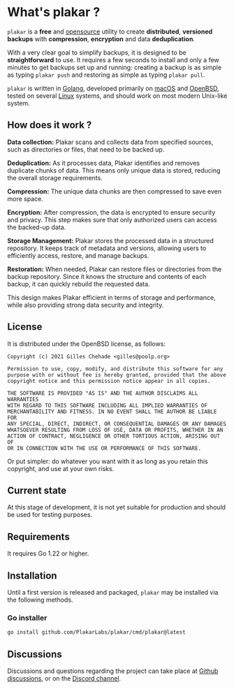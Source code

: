 # What's plakar ?

`plakar` is a **free** and [opensource](https://github.com/poolpOrg/plakar) utility to create
**distributed**, **versioned** **backups** with **compression**, **encryption** and data **deduplication**.

With a very clear goal to simplify backups,
it is designed to be **straightforward** to use.
It requires a few seconds to install and only a few minutes to get backups set up and running:
creating a backup is as simple as typing `plakar push` and restoring as simple as typing `plakar pull`.

`plakar` is written in [Golang](https://go.dev),
developed primarily on [macOS](https://www.apple.com/macos/) and [OpenBSD](https://www.OpenBSD.org),
tested on several [Linux](https://fr.wikipedia.org/wiki/Linux) systems,
and should work on most modern Unix-like system.


## How does it work ?

**Data collection:** Plakar scans and collects data from specified sources, such as directories or files, that need to be backed up.

**Deduplication:** As it processes data, Plakar identifies and removes duplicate chunks of data. This means only unique data is stored, reducing the overall storage requirements.

**Compression:** The unique data chunks are then compressed to save even more space.

**Encryption:** After compression, the data is encrypted to ensure security and privacy. This step makes sure that only authorized users can access the backed-up data.

**Storage Management:** Plakar stores the processed data in a structured repository. It keeps track of metadata and versions, allowing users to efficiently access, restore, and manage backups.

**Restoration:** When needed, Plakar can restore files or directories from the backup repository. Since it knows the structure and contents of each backup, it can quickly rebuild the requested data.

This design makes Plakar efficient in terms of storage and performance, while also providing strong data security and integrity.


## License

It is distributed under the OpenBSD license, as follows:

```text
Copyright (c) 2021 Gilles Chehade <gilles@poolp.org>

Permission to use, copy, modify, and distribute this software for any
purpose with or without fee is hereby granted, provided that the above
copyright notice and this permission notice appear in all copies.

THE SOFTWARE IS PROVIDED "AS IS" AND THE AUTHOR DISCLAIMS ALL WARRANTIES
WITH REGARD TO THIS SOFTWARE INCLUDING ALL IMPLIED WARRANTIES OF
MERCHANTABILITY AND FITNESS. IN NO EVENT SHALL THE AUTHOR BE LIABLE FOR
ANY SPECIAL, DIRECT, INDIRECT, OR CONSEQUENTIAL DAMAGES OR ANY DAMAGES
WHATSOEVER RESULTING FROM LOSS OF USE, DATA OR PROFITS, WHETHER IN AN
ACTION OF CONTRACT, NEGLIGENCE OR OTHER TORTIOUS ACTION, ARISING OUT OF
OR IN CONNECTION WITH THE USE OR PERFORMANCE OF THIS SOFTWARE.
```

Or put simpler:
do whatever you want with it as long as you retain this copyright,
and use at your own risks.


## Current state

At this stage of development,
it is not yet suitable for production and should be used for testing purposes.


## Requirements

It requires Go 1.22 or higher.


## Installation

Until a first version is released and packaged,
`plakar` may be installed via the following methods.


### Go installer

```sh
go install github.com/PlakarLabs/plakar/cmd/plakar@latest
```


## Discussions

Discussions and questions regarding the project can take place at [Github discussions](https://github.com/PlakarLabs/plakar/discussions),
or on the [Discord channel](https://discord.gg/uuegtnF2Q5).
